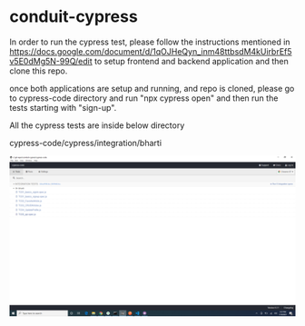 # conduit-cypress

In order to run the cypress test, please follow the instructions mentioned in https://docs.google.com/document/d/1qOJHeQyn_inm48ttbsdM4kUirbrEf5v5E0dMg5N-99Q/edit to setup frontend and backend application and then clone this repo.

once both applications are setup and running, and repo is cloned, please go to cypress-code directory and run "npx cypress open" and then run the tests starting with "sign-up".

All the cypress tests are inside below directory

cypress-code/cypress/integration/bharti

![Screenshot](cypress-code/images/snapshot1.png)

